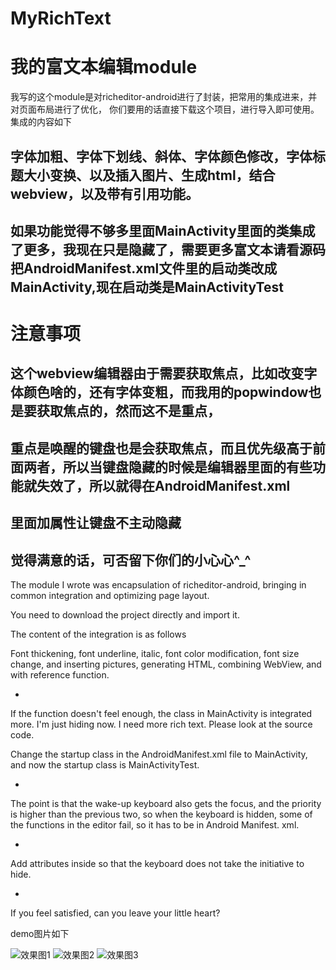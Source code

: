 # MyRichText
我的富文本编辑module
=========
我写的这个module是对richeditor-android进行了封装，把常用的集成进来，并对页面布局进行了优化，
你们要用的话直接下载这个项目，进行导入即可使用。
集成的内容如下

字体加粗、字体下划线、斜体、字体颜色修改，字体标题大小变换、以及插入图片、生成html，结合webview，以及带有引用功能。
--

如果功能觉得不够多里面MainActivity里面的类集成了更多，我现在只是隐藏了，需要更多富文本请看源码
把AndroidManifest.xml文件里的启动类改成MainActivity,现在启动类是MainActivityTest
--

注意事项
==
这个webview编辑器由于需要获取焦点，比如改变字体颜色啥的，还有字体变粗，而我用的popwindow也是要获取焦点的，然而这不是重点，
--
重点是唤醒的键盘也是会获取焦点，而且优先级高于前面两者，所以当键盘隐藏的时候是编辑器里面的有些功能就失效了，所以就得在AndroidManifest.xml
--
里面加属性让键盘不主动隐藏
--
觉得满意的话，可否留下你们的小心心^_^
--

The module I wrote was encapsulation of richeditor-android, bringing in common integration and optimizing page layout.

You need to download the project directly and import it.

The content of the integration is as follows



Font thickening, font underline, italic, font color modification, font size change, and inserting pictures, generating HTML, combining WebView, and with reference function.

-

If the function doesn't feel enough, the class in MainActivity is integrated more. I'm just hiding now. I need more rich text. Please look at the source code.

Change the startup class in the AndroidManifest.xml file to MainActivity, and now the startup class is MainActivityTest.

-

The point is that the wake-up keyboard also gets the focus, and the priority is higher than the previous two, so when the keyboard is hidden, some of the functions in the editor fail, so it has to be in Android Manifest. xml.

-

Add attributes inside so that the keyboard does not take the initiative to hide.

-

If you feel satisfied, can you leave your little heart?

demo图片如下

![效果图1](https://github.com/oyd5201/MyProject/raw/master/images/xgt1.png)
![效果图2](https://github.com/oyd5201/MyProject/raw/master/images/xgt2.png)
![效果图3](https://github.com/oyd5201/MyProject/raw/master/images/xgt3.png)
